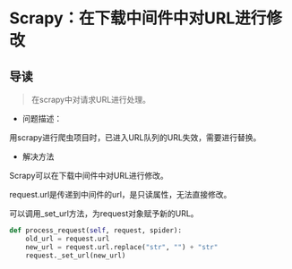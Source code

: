 # Scrapy：在下载中间件中对URL进行修改

## 导读

> 在scrapy中对请求URL进行处理。

- 问题描述：

用scrapy进行爬虫项目时，已进入URL队列的URL失效，需要进行替换。

- 解决方法

Scrapy可以在下载中间件中对URL进行修改。

request.url是传递到中间件的url，是只读属性，无法直接修改。

可以调用_set_url方法，为request对象赋予新的URL。

```python
def process_request(self, request, spider):
    old_url = request.url
    new_url = request.url.replace("str", "") + "str"
    request._set_url(new_url)

```
